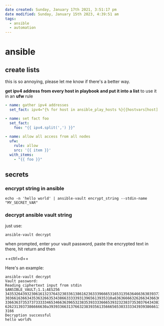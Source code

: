 ```yaml
---
date created: Sunday, January 17th 2021, 3:51:17 pm
date modified: Sunday, January 15th 2023, 4:39:51 am
tags:
  - ansible
  - automation
---
```


# ansible

## create lists

this is so annoying, please let me know if there's a better way.

**get ipv4 address from every host in playbook and put it into a list** to use it in an **ufw** rule

```yaml
- name: gather ipv4 addresses
  set_fact: ipv4="{% for host in ansible_play_hosts %}{{hostvars[host].ansible_default_ipv4.address}}{% if not loop.last %},{% endif %}{% endfor %}"

- name: set fact foo
  set_fact:
    foo: "{{ ipv4.split(',') }}"
    
- name: allow all access from all nodes
  ufw:
    rule: allow
    src: '{{ item }}'
  with_items:
    - "{{ foo }}"
```

## secrets

### encrypt string in ansible

```shell
echo -n 'hello world' | ansible-vault encrypt_string --stdin-name "MY_SECRET_VAR"
```

### decrypt ansible vault string

just use:

```
ansible-vault decrypt
```

when prompted, enter your vault password, paste the encrypted text in there, hit return and then

++ctrl+d++

Here's an example:

```shell
ansible-vault decrypt
Vault password:
Reading ciphertext input from stdin
$ANSIBLE_VAULT;1.1;AES256
34353264393230616132376432303361386162363339666531653135636466363039373037653137
3036616366343536326635343866333339313965613935310a636366663262663436636238626564
33663637353737333334653466363965323835393333666539323238373530376434383961333338
6262313937386666630a393933663137663238393561356665653033333439393866613865386234
3166
Decryption successful
hello world%
```
